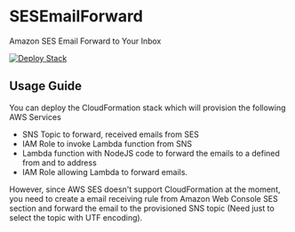 # SESEmailForward
Amazon SES Email Forward to Your Inbox

[![Deploy Stack](https://s3.amazonaws.com/cloudformation-examples/cloudformation-launch-stack.png)](https://console.aws.amazon.com/cloudformation/home?region=us-east-1#/stacks/new?stackName=SESEmailForward&templateURL=https://s3.amazonaws.com/public.cf.templates/forwarder.template)

## Usage Guide
You can deploy the CloudFormation stack which will provision the following AWS Services
- SNS Topic to forward, received emails from SES
- IAM Role to invoke Lambda function from SNS
- Lambda function with NodeJS code to forward the emails to a defined from and to address
- IAM Role allowing Lambda to forward emails.

However, since AWS SES doesn't support CloudFormation at the moment, you need to create a email receiving rule from Amazon Web Console SES section and forward the email to the provisioned SNS topic (Need just to select the topic with UTF encoding).